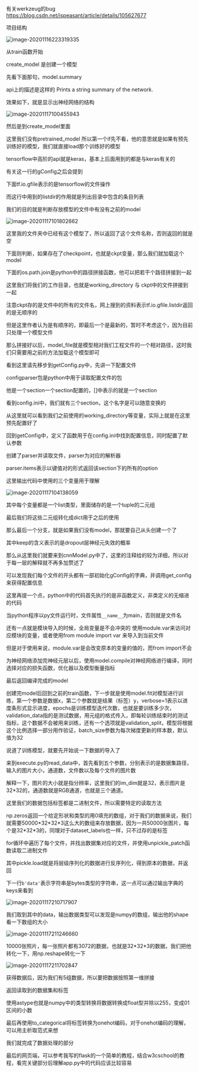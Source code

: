 有关werkzeug的bug https://blog.csdn.net/ispeasant/article/details/105627677

项目结构

![image-20201116223319335](/home/sheep/.config/Typora/typora-user-images/image-20201116223319335.png)

从train函数开始

create_model 是创建一个模型

先看下面那句，model.summary

api上的描述是这样的 Prints a string summary of the network.

效果如下，就是显示出神经网络的结构

![image-20201117100455943](/home/sheep/.config/Typora/typora-user-images/image-20201117100455943.png)

然后是到create_model里面

这里我们没有pretrained_model 所以第一个if先不看，他的意思就是如果有预先训练好的模型，我们就直接load那个训练好的模型

tensorflow中高阶的api就是keras，基本上后面用到的都是与keras有关的

有关这一行的gConfig之后会提到

下面tf.io.gfile表示的是tensorflow的文件操作

而这行中用到的listdir的作用就是列出目录中包含的条目列表

我们的目的就是判断存放模型的文件中有没有之前的model

![image-20201117101802662](/home/sheep/.config/Typora/typora-user-images/image-20201117101802662.png)

这里我的文件夹中已经有这个模型了，所以返回了这个文件名称，否则返回的就是空

下面则判断，如果存在了checkpoint，也就是ckpt变量，那么我们就加载这个model

下面的os.path.join是python中的路径拼接函数，他可以把若干个路径拼接到一起

这里我们将我们的工作目录，也就是working_directory 与 ckpt中的文件拼接到一起

注意ckpt存的是文件中的所有的文件名，网上搜到的资料表示tf.io.gfile.listdir返回的是无顺序的

但是这里作者认为是有顺序的，即最后一个是最新的，暂时不考虑这个，因为目前只处理一个模型文件

那么拼接好以后，model_file就是模型相对我们工程文件的一个相对路径，这时我们只需要用之前的方法加载这个模型即可

看到这里请先移步到getConfig.py中，先讲一下配置文件

configparser包是python中用于读取配置文件的包

他是一个section一个section配置的，[]中表示的就是一个section

看到config.ini中，我们就有三个section，这个名字是可以随意变换的

从这里就可以看到我们之前使用的working_directory等变量，实际上就是在这里预先配置好了

回到getConfig中，定义了函数用于在config.ini中找到配置信息，同时配置了默认参数

创建了parser并读取文件，parser为对应的解析器

parser.items表示以键值对的形式返回该section下的所有的option

这里输出代码中使用的三个变量用于理解

![image-20201117104138059](/home/sheep/.config/Typora/typora-user-images/image-20201117104138059.png)

其中每个变量都是一个list类型，里面储存的是一个tuple的二元组

最后我们将这些二元组转化成dict用于之后的使用

那么最后一个分支，就是如果我们没有model，那就要自己从头创建一个了

其中keep的含义表示的是dropout层神经元失效的概率

那么从这里我们就要来到cnnModel.py中了，这里的注释给的较为详细，所以对于每一层的解释就不再多加赘述了

可以发现我们每个文件的开头都有一部初始化gConfig的字典，并调用get_config来获得配置信息

这里再提一个点，python中的代码首先执行的是非函数定义，非类定义的无缩进的代码

当python程序以py文件运行时，文件属性`__name__`为main，否则就是文件名

还有一点就是模块导入的时候，全局变量是不会冲突的 使用module.var来访问对应模块的变量，或者使用from module import var 来导入到当前文件

但是对于使用来说，module.var是会改变原本的变量的值的，而from import不会

为神经网络添加完神经元层以后，使用model.compile对神经网络进行编译，同时选择对应的损失函数，优化器以及模型衡量指标

最后返回编译完成的model

创建完model后回到之前的train函数，下一步就是使用model.fit对模型进行训练，第一个参数是数据x，第二个参数就是结果（标签）y，verbose=1表示以进度条形式显示进度，epochs是训练模型迭代次数，也就是要训练多少次，validation_data指的是测试数据，用元组的格式传入，即每轮训练结束时的测试指标，这个数据不会被用来训练，还有一个选项就是validation_split，模型将根据这个比例选择一部分用作验证，batch_size参数为每次梯度更新的样本数，默认值为32

说道了训练模型，就要先开始说一下数据的导入了

来到execute.py的read_data中，首先看到五个参数，分别表示的是数据集路径，输入的图片大小，通道数，文件数以及每个文件的图片数

解释一下，图片的大小就是指分辨率，这里我们的im_dim就是32，表示图片是32*32的，通道数就是RGB通道，也就是三个通道。

这里我们的数据包括标签都是二进制文件，所以需要特定的读取方法

np.zeros返回一个给定形状和类型的用0填充的数组，对于我们的数据来说，我们就需要50000\*32\*32\*3这么大的数组来存放数据，因为一共50000张图片，每个是32\*32\*3的，同理对于dataset_labels也一样，只不过存的是标签

for循环中遍历了每个文件，并找出数据集对应的文件，并使用unpickle_patch函数读取二进制文件

其中pickle.load就是将层级序列化的数据进行反序列化，得到原本的数据，并返回

下一行`b'data'`表示字符串是bytes类型的字符串，这一点可以通过输出字典的keys来看到

![image-20201117210717907](/home/sheep/.config/Typora/typora-user-images/image-20201117210717907.png)

我们取到其中的data，输出数据类型可以发现是numpy的数组，输出他的shape看一下数组的大小

![image-20201117211246660](/home/sheep/.config/Typora/typora-user-images/image-20201117211246660.png)

10000张照片，每一张照片都有3072的数据，也就是32\*32\*3的数据，我们把他转化一下，用np.reshape转化一下

![image-20201117211702847](/home/sheep/.config/Typora/typora-user-images/image-20201117211702847.png)

获得数据后，因为我们有5组数据，所以要把数据按照第一维拼接

返回读取到的数据集和标签

使用astype也就是numpy中的类型转换将数据转换成float型并除以255，变成01区间的小数

最后再使用to_categorical将标签转换为onehot编码，对于onehot编码的理解，可以用主析取范式来想

我们就完成了数据处理的部分

最后的网页端，可以参考我写的flask的一个简单的教程，结合w3cschool的教程，看完关键部分后理解app.py中的代码应该比较容易

